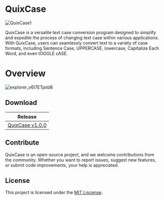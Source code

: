# QuixCase

![QuixCase1](https://github.com/iandiv/QuixCase/assets/28383248/75f1fed6-f333-410c-a527-433f9d29e5e7)

QuixCase is a versatile text case conversion program designed to simplify and expedite the process of changing text case within various applications. With QuixCase, users can seamlessly convert text to a variety of case formats, including Sentence Case, UPPERCASE, lowercase, Capitalize Each Word, and even tOGGLE cASE.


# Overview

![explorer_v6I7ETpxbB](https://github.com/iandiv/QuixCase/assets/28383248/57c8d268-3c42-4537-90d5-57ca5009843e)

## Download
 | Release|
 | ----------- |
 | [QuixCase v1.0.0](https://github.com/iandiv/QuixCase/releases) |



## Contribute
QuixCase is an open-source project, and we welcome contributions from the community. Whether you want to report issues, suggest new features, or submit code improvements, your help is appreciated.

## License
This project is licensed under the [MIT Liscense](https://github.com/iandiv/QuixCase/blob/master/LICENSE).

